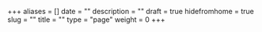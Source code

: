+++
aliases      = []
date         = ""
description  = ""
draft        = true
hidefromhome = true
slug         = ""
title        = ""
type         = "page"
weight       = 0
+++

